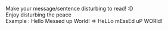 Make your message/sentence disturbing to read! :D  
Enjoy disturbing the peace  
Example : Hello Messed up World!   => HeLLo mEssEd uP WORld!
